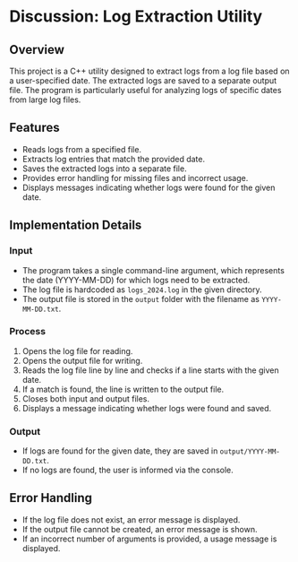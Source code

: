# Discussion: Log Extraction Utility

## Overview
This project is a C++ utility designed to extract logs from a log file based on a user-specified date. The extracted logs are saved to a separate output file. The program is particularly useful for analyzing logs of specific dates from large log files.

## Features
- Reads logs from a specified file.
- Extracts log entries that match the provided date.
- Saves the extracted logs into a separate file.
- Provides error handling for missing files and incorrect usage.
- Displays messages indicating whether logs were found for the given date.

## Implementation Details
### Input
- The program takes a single command-line argument, which represents the date (YYYY-MM-DD) for which logs need to be extracted.
- The log file is hardcoded as `logs_2024.log` in the given directory.
- The output file is stored in the `output` folder with the filename as `YYYY-MM-DD.txt`.

### Process
1. Opens the log file for reading.
2. Opens the output file for writing.
3. Reads the log file line by line and checks if a line starts with the given date.
4. If a match is found, the line is written to the output file.
5. Closes both input and output files.
6. Displays a message indicating whether logs were found and saved.

### Output
- If logs are found for the given date, they are saved in `output/YYYY-MM-DD.txt`.
- If no logs are found, the user is informed via the console.

## Error Handling
- If the log file does not exist, an error message is displayed.
- If the output file cannot be created, an error message is shown.
- If an incorrect number of arguments is provided, a usage message is displayed.


